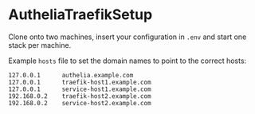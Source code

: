 # AutheliaTraefikSetup

Clone onto two machines, insert your configuration in `.env` and start one stack per machine.

Example `hosts` file to set the domain names to point to the correct hosts:

```hosts
127.0.0.1      authelia.example.com
127.0.0.1      traefik-host1.example.com
127.0.0.1      service-host1.example.com
192.168.0.2    traefik-host2.example.com
192.168.0.2    service-host2.example.com
```
